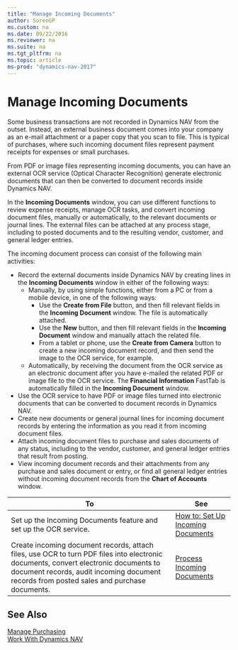 ```yaml
---
title: "Manage Incoming Documents"
author: SorenGP
ms.custom: na
ms.date: 09/22/2016
ms.reviewer: na
ms.suite: na
ms.tgt_pltfrm: na
ms.topic: article
ms-prod: "dynamics-nav-2017"
---
```


# Manage Incoming Documents
Some business transactions are not recorded in Dynamics NAV from the outset. Instead, an external business document comes into your company as an e-mail attachment or a paper copy that you scan to file. This is typical of purchases, where such incoming document files represent payment receipts for expenses or small purchases.

From PDF or image files representing incoming documents, you can have an external OCR service (Optical Character Recognition) generate electronic documents that can then be converted to document records inside Dynamics NAV.

In the **Incoming Documents** window, you can use different functions to review expense receipts, manage OCR tasks, and convert incoming document files, manually or automatically, to the relevant documents or journal lines. The external files can be attached at any process stage, including to posted documents and to the resulting vendor, customer, and general ledger entries.

The incoming document process can consist of the following main activities:

* Record the external documents inside Dynamics NAV by creating lines in the **Incoming Documents** window in either of the following ways:
    * Manually, by using simple functions, either from a PC or from a mobile device, in one of the following ways:
        * Use the **Create from File** button, and then fill relevant fields in the **Incoming Document** window. The file is automatically attached.  
        * Use the **New** button, and then fill relevant fields in the **Incoming Document** window and manually attach the related file.
        * From a tablet or phone, use the **Create from Camera** button to create a new incoming document record, and then send the image to the OCR service, for example.
    * Automatically, by receiving the document from the OCR service as an electronic document after you have e-mailed the related PDF or image file to the OCR service. The **Financial Information** FastTab is automatically filled in the **Incoming Document** window.
* Use the OCR service to have PDF or image files turned into electronic documents that can be converted to document records in Dynamics NAV.
* Create new documents or general journal lines for incoming document records by entering the information as you read it from incoming document files.
* Attach incoming document files to purchase and sales documents of any status, including to the vendor, customer, and general ledger entries that result from posting.
* View incoming document records and their attachments from any purchase and sales document or entry, or find all general ledger entries without incoming document records from the **Chart of Accounts** window.


|To |See |
|---|----|
|Set up the Incoming Documents feature and set up the OCR service.|[How to: Set Up Incoming Documents](across-how-setup-income-documents.md)|
|Create incoming document records, attach files, use OCR to turn PDF files into electronic documents, convert electronic documents to document records, audit incoming document records from posted sales and purchase documents.|[Process Incoming Documents](across-process-income-documents.md)|

## See Also  
[Manage Purchasing](purchasing-manage-purchasing.md)  
[Work With Dynamics NAV](ui-work-product.md)
